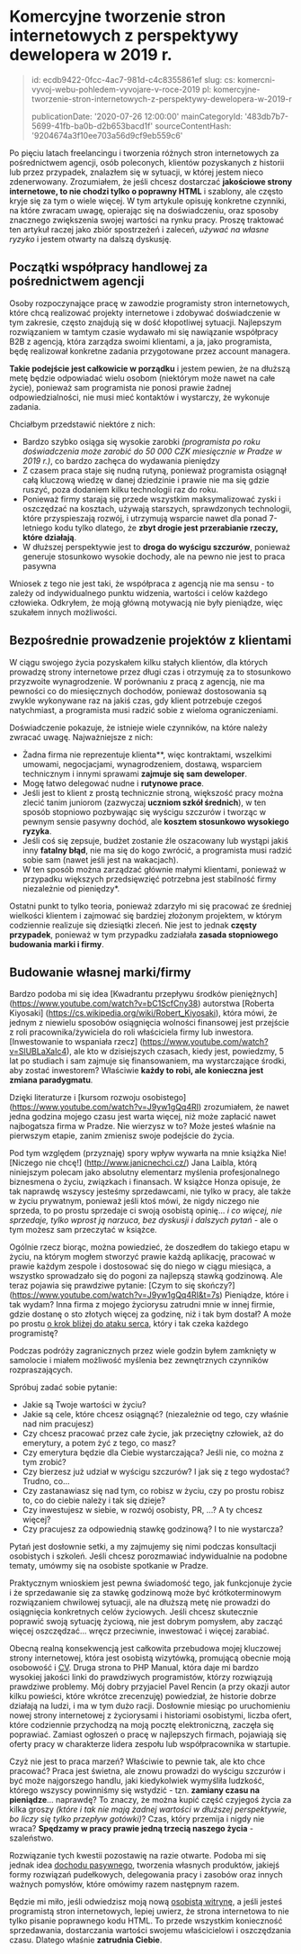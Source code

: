 Komercyjne tworzenie stron internetowych z perspektywy dewelopera w 2019 r.
===========================================================================

> id: ecdb9422-0fcc-4ac7-981d-c4c8355861ef
> slug:
> 	cs: komercni-vyvoj-webu-pohledem-vyvojare-v-roce-2019
> 	pl: komercyjne-tworzenie-stron-internetowych-z-perspektywy-dewelopera-w-2019-r
> 
> publicationDate: '2020-07-26 12:00:00'
> mainCategoryId: '483db7b7-5699-41fb-ba0b-d2b653bacd1f'
> sourceContentHash: '9204674a3f10ee703a56d9cf9eb559c6'

Po pięciu latach freelancingu i tworzenia różnych stron internetowych za pośrednictwem agencji, osób poleconych, klientów pozyskanych z historii lub przez przypadek, znalazłem się w sytuacji, w której jestem nieco zdenerwowany. Zrozumiałem, że jeśli chcesz dostarczać **jakościowe strony internetowe, to nie chodzi tylko o poprawny HTML** i szablony, ale często kryje się za tym o wiele więcej. W tym artykule opisuję konkretne czynniki, na które zwracam uwagę, opierając się na doświadczeniu, oraz sposoby znacznego zwiększenia swojej wartości na rynku pracy. Proszę traktować ten artykuł raczej jako zbiór spostrzeżeń i zaleceń, *używać na własne ryzyko* i jestem otwarty na dalszą dyskusję.

Początki współpracy handlowej za pośrednictwem agencji
-----------------------------------------

Osoby rozpoczynające pracę w zawodzie programisty stron internetowych, które chcą realizować projekty internetowe i zdobywać doświadczenie w tym zakresie, często znajdują się w dość kłopotliwej sytuacji. Najlepszym rozwiązaniem w tamtym czasie wydawało mi się nawiązanie współpracy B2B z agencją, która zarządza swoimi klientami, a ja, jako programista, będę realizował konkretne zadania przygotowane przez account managera.

**Takie podejście jest całkowicie w porządku** i jestem pewien, że na dłuższą metę będzie odpowiadać wielu osobom (niektórym może nawet na całe życie), ponieważ sam programista nie ponosi prawie żadnej odpowiedzialności, nie musi mieć kontaktów i wystarczy, że wykonuje zadania.

Chciałbym przedstawić niektóre z nich:

- Bardzo szybko osiąga się wysokie zarobki *(programista po roku doświadczenia może zarobić do 50 000 CZK miesięcznie w Pradze w 2019 r.)*, co bardzo zachęca do wydawania pieniędzy
- Z czasem praca staje się nudną rutyną, ponieważ programista osiągnął całą kluczową wiedzę w danej dziedzinie i prawie nie ma się gdzie ruszyć, poza dodaniem kilku technologii raz do roku.
- Ponieważ firmy starają się przede wszystkim maksymalizować zyski i oszczędzać na kosztach, używają starszych, sprawdzonych technologii, które przyspieszają rozwój, i utrzymują wsparcie nawet dla ponad 7-letniego kodu tylko dlatego, że **zbyt drogie jest przerabianie rzeczy, które działają**.
- W dłuższej perspektywie jest to **droga do wyścigu szczurów**, ponieważ generuje stosunkowo wysokie dochody, ale na pewno nie jest to praca pasywna

Wniosek z tego nie jest taki, że współpraca z agencją nie ma sensu - to zależy od indywidualnego punktu widzenia, wartości i celów każdego człowieka. Odkryłem, że moją główną motywacją nie były pieniądze, więc szukałem innych możliwości.

Bezpośrednie prowadzenie projektów z klientami
----------------------------------

W ciągu swojego życia pozyskałem kilku stałych klientów, dla których prowadzę strony internetowe przez długi czas i otrzymuję za to stosunkowo przyzwoite wynagrodzenie. W porównaniu z pracą z agencją, nie ma pewności co do miesięcznych dochodów, ponieważ dostosowania są zwykle wykonywane raz na jakiś czas, gdy klient potrzebuje czegoś natychmiast, a programista musi radzić sobie z wieloma ograniczeniami.

Doświadczenie pokazuje, że istnieje wiele czynników, na które należy zwracać uwagę. Najważniejsze z nich:

- Żadna firma nie reprezentuje klienta**, więc kontraktami, wszelkimi umowami, negocjacjami, wynagrodzeniem, dostawą, wsparciem technicznym i innymi sprawami **zajmuje się sam deweloper**.
- Mogę łatwo delegować nudne i **rutynowe prace**.
- Jeśli jest to klient z prostą technicznie stroną, większość pracy można zlecić tanim juniorom (zazwyczaj **uczniom szkół średnich**), w ten sposób stopniowo pozbywając się wyścigu szczurów i tworząc w pewnym sensie pasywny dochód, ale **kosztem stosunkowo wysokiego ryzyka**.
- Jeśli coś się zepsuje, budżet zostanie źle oszacowany lub wystąpi jakiś inny **fatalny błąd**, nie ma się do kogo zwrócić, a programista musi radzić sobie sam (nawet jeśli jest na wakacjach).
- W ten sposób można zarządzać głównie małymi klientami, ponieważ w przypadku większych przedsięwzięć potrzebna jest stabilność firmy niezależnie od pieniędzy*.

Ostatni punkt to tylko teoria, ponieważ zdarzyło mi się pracować ze średniej wielkości klientem i zajmować się bardziej złożonym projektem, w którym codziennie realizuje się dziesiątki zleceń. Nie jest to jednak **częsty przypadek**, ponieważ w tym przypadku zadziałała **zasada stopniowego budowania marki i firmy**.

Budowanie własnej marki/firmy
-------------------------------------

Bardzo podoba mi się idea [Kwadrantu przepływu środków pieniężnych] (https://www.youtube.com/watch?v=bC1ScfCny38) autorstwa [Roberta Kiyosaki] (https://cs.wikipedia.org/wiki/Robert_Kiyosaki), która mówi, że jednym z niewielu sposobów osiągnięcia wolności finansowej jest przejście z roli pracownika/żywiciela do roli właściciela firmy lub inwestora. [Inwestowanie to wspaniała rzecz] (https://www.youtube.com/watch?v=SlUBLaXaIc4), ale kto w dzisiejszych czasach, kiedy jest, powiedzmy, 5 lat po studiach i sam zajmuje się finansowaniem, ma wystarczające środki, aby zostać inwestorem? Właściwie **każdy to robi, ale konieczna jest zmiana paradygmatu**.

Dzięki literaturze i [kursom rozwoju osobistego] (https://www.youtube.com/watch?v=J9yw1gQq4RI) zrozumiałem, że nawet jedna godzina mojego czasu jest warta więcej, niż może zapłacić nawet najbogatsza firma w Pradze. Nie wierzysz w to? Może jesteś właśnie na pierwszym etapie, zanim zmienisz swoje podejście do życia.

Pod tym względem (przyznaję) spory wpływ wywarła na mnie książka Nie! [Niczego nie chcę!] (http://www.janicnechci.cz/) Jana Laibla, którą niniejszym polecam jako absolutny elementarz myślenia profesjonalnego biznesmena o życiu, związkach i finansach. W książce Honza opisuje, że tak naprawdę wszyscy jesteśmy sprzedawcami, nie tylko w pracy, ale także w życiu prywatnym, ponieważ jeśli ktoś mówi, że nigdy niczego nie sprzeda, to po prostu sprzedaje ci swoją osobistą opinię... *i co więcej, nie sprzedaje, tylko wprost ją narzuca, bez dyskusji i dalszych pytań* - ale o tym możesz sam przeczytać w książce.

Ogólnie rzecz biorąc, można powiedzieć, że doszedłem do takiego etapu w życiu, na którym mogłem stworzyć prawie każdą aplikację, pracować w prawie każdym zespole i dostosować się do niego w ciągu miesiąca, a wszystko sprowadzało się do pogoni za najlepszą stawką godzinową. Ale teraz pojawia się prawdziwe pytanie: [Czym to się skończy?] (https://www.youtube.com/watch?v=J9yw1gQq4RI&t=7s) Pieniądze, które i tak wydam? Inna firma z mojego życiorysu zatrudni mnie w innej firmie, gdzie dostanę o sto złotych więcej za godzinę, niż i tak bym dostał? A może po prostu [o krok bliżej do ataku serca](https://blog.freelo.cz/david-grudl-jak-ho-neznate-aneb-infarktovy-vyvoj-open-source/), który i tak czeka każdego programistę?

Podczas podróży zagranicznych przez wiele godzin byłem zamknięty w samolocie i miałem możliwość myślenia bez zewnętrznych czynników rozpraszających.

Spróbuj zadać sobie pytanie:

- Jakie są Twoje wartości w życiu?
- Jakie są cele, które chcesz osiągnąć? (niezależnie od tego, czy właśnie nad nim pracujesz)
- Czy chcesz pracować przez całe życie, jak przeciętny człowiek, aż do emerytury, a potem żyć z tego, co masz?
- Czy emerytura będzie dla Ciebie wystarczająca? Jeśli nie, co można z tym zrobić?
- Czy bierzesz już udział w wyścigu szczurów? I jak się z tego wydostać? Trudno, co...
- Czy zastanawiasz się nad tym, co robisz w życiu, czy po prostu robisz to, co do ciebie należy i tak się dzieje?
- Czy inwestujesz w siebie, w rozwój osobisty, PR, ...? A ty chcesz więcej?
- Czy pracujesz za odpowiednią stawkę godzinową? I to nie wystarcza?

Pytań jest dosłownie setki, a my zajmujemy się nimi podczas konsultacji osobistych i szkoleń. Jeśli chcesz porozmawiać indywidualnie na podobne tematy, umówmy się na osobiste spotkanie w Pradze.

Praktycznym wnioskiem jest pewna świadomość tego, jak funkcjonuje życie i że sprzedawanie się za stawkę godzinową może być krótkoterminowym rozwiązaniem chwilowej sytuacji, ale na dłuższą metę nie prowadzi do osiągnięcia konkretnych celów życiowych. Jeśli chcesz skutecznie poprawić swoją sytuację życiową, nie jest dobrym pomysłem, aby zacząć więcej oszczędzać... wręcz przeciwnie, inwestować i więcej zarabiać.

Obecną realną konsekwencją jest całkowita przebudowa mojej kluczowej strony internetowej, która jest osobistą wizytówką, promującą obecnie moją osobowość i [CV](https://baraja.cz/zivotopis). Druga strona to PHP Manual, która daje mi bardzo wysokiej jakości linki do prawdziwych programistów, którzy rozwiązują prawdziwe problemy. Mój dobry przyjaciel Pavel Rencin (a przy okazji autor kilku powieści, które wkrótce zrecenzuję) powiedział, że historie dobrze działają na ludzi, i ma w tym dużo racji. Dosłownie miesiąc po uruchomieniu nowej strony internetowej z życiorysami i historiami osobistymi, liczba ofert, które codziennie przychodzą na moją pocztę elektroniczną, zaczęła się poprawiać. Zamiast ogłoszeń o pracę w najlepszych firmach, pojawiają się oferty pracy w charakterze lidera zespołu lub współpracownika w startupie.

Czyż nie jest to praca marzeń? Właściwie to pewnie tak, ale kto chce pracować? Praca jest świetna, ale znowu prowadzi do wyścigu szczurów i być może najgorszego handlu, jaki kiedykolwiek wymyśliła ludzkość, którego wszyscy powinniśmy się wstydzić - tzn. **zamiany czasu na pieniądze**... naprawdę? To znaczy, że można kupić część czyjegoś życia za kilka groszy *(które i tak nie mają żadnej wartości w dłuższej perspektywie, bo liczy się tylko przepływ gotówki)*? Czas, który przemija i nigdy nie wraca? **Spędzamy w pracy prawie jedną trzecią naszego życia** - szaleństwo.

Rozwiązanie tych kwestii pozostawię na razie otwarte. Podoba mi się jednak idea [dochodu pasywnego](https://mladyinvestor.cz/pasivni-prijem/), tworzenia własnych produktów, jakiejś formy rozwiązań pudełkowych, delegowania pracy i zasobów oraz innych ważnych pomysłów, które omówimy razem następnym razem.

Będzie mi miło, jeśli odwiedzisz moją nową [osobistą witrynę](https://baraja.cz/), a jeśli jesteś programistą stron internetowych, lepiej uwierz, że strona internetowa to nie tylko pisanie poprawnego kodu HTML. To przede wszystkim konieczność sprzedawania, dostarczania wartości swojemu właścicielowi i oszczędzania czasu. Dlatego właśnie **zatrudnia Ciebie**.
